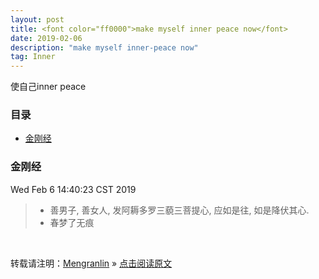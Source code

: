 ```yaml
---
layout: post
title: <font color="ff0000">make myself inner peace now</font>
date: 2019-02-06
description: "make myself inner-peace now"
tag: Inner
---
```


使自己inner peace

### 目录

* [金刚经](#jingangjing)

### <a name="jingangjing"></a>金刚经

Wed Feb  6 14:40:23 CST 2019

>* 善男子, 善女人, 发阿耨多罗三藐三菩提心, 应如是往, 如是降伏其心.
>* 春梦了无痕

<br>

转载请注明：[Mengranlin](https://lmrshare.github.io) » [点击阅读原文](https://lmrshare.github.io/2015/09/iOS9_Note/) 
